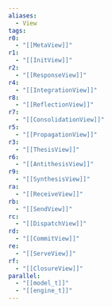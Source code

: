 ```yaml
---
aliases:
  - View
tags:
r0:
  - "[[MetaView]]"
r1:
  - "[[InitView]]"
r2:
  - "[[ResponseView]]"
r4:
  - "[[IntegrationView]]"
r8:
  - "[[ReflectionView]]"
r7:
  - "[[ConsolidationView]]"
r5:
  - "[[PropagationView]]"
r3:
  - "[[ThesisView]]"
r6:
  - "[[AntithesisView]]"
r9:
  - "[[SynthesisView]]"
ra:
  - "[[ReceiveView]]"
rb:
  - "[[SendView]]"
rc:
  - "[[DispatchView]]"
rd:
  - "[[CommitView]]"
re:
  - "[[ServeView]]"
rf:
  - "[[ClosureView]]"
parallel:
  - "[[model_t]]"
  - "[[engine_t]]"
---
```

